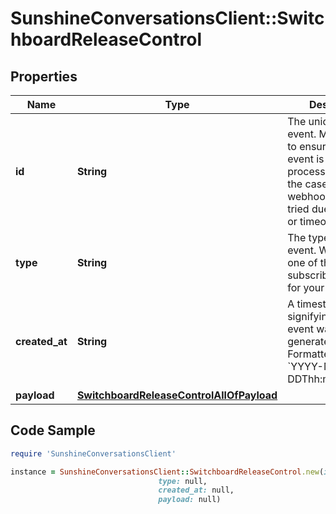 # SunshineConversationsClient::SwitchboardReleaseControl

## Properties

Name | Type | Description | Notes
------------ | ------------- | ------------- | -------------
**id** | **String** | The unique ID of the event. May be used to ensure that an event is not processed twice in the case of a webhook that is re-tried due to an error or timeout. | [optional] 
**type** | **String** | The type of the event. Will match one of the subscribed triggers for your [webhook](#operation/CreateWebhook). | [optional] 
**created_at** | **String** | A timestamp signifying when the event was generated. Formatted as &#x60;YYYY-MM-DDThh:mm:ss.SSSZ&#x60;. | [optional] 
**payload** | [**SwitchboardReleaseControlAllOfPayload**](SwitchboardReleaseControlAllOfPayload.md) |  | [optional] 

## Code Sample

```ruby
require 'SunshineConversationsClient'

instance = SunshineConversationsClient::SwitchboardReleaseControl.new(id: null,
                                 type: null,
                                 created_at: null,
                                 payload: null)
```


